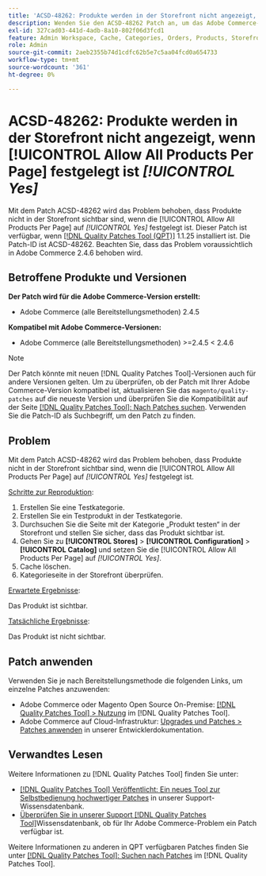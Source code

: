 ```yaml
---
title: 'ACSD-48262: Produkte werden in der Storefront nicht angezeigt, wenn [!UICONTROL Allow All Products Per Page] festgelegt ist [!UICONTROL Yes]'
description: Wenden Sie den ACSD-48262 Patch an, um das Adobe Commerce-Problem zu beheben, dass Produkte in der Storefront nicht angezeigt werden, wenn die [!UICONTROL Allow All Products Per Page] auf [!UICONTROL Yes] festgelegt ist.
exl-id: 327cad03-441d-4adb-8a10-802f06d3fcd1
feature: Admin Workspace, Cache, Categories, Orders, Products, Storefront
role: Admin
source-git-commit: 2aeb2355b74d1cdfc62b5e7c5aa04fcd0a654733
workflow-type: tm+mt
source-wordcount: '361'
ht-degree: 0%

---
```


# ACSD-48262: Produkte werden in der Storefront nicht angezeigt, wenn [!UICONTROL Allow All Products Per Page] festgelegt ist *[!UICONTROL Yes]*

Mit dem Patch ACSD-48262 wird das Problem behoben, dass Produkte nicht in der Storefront sichtbar sind, wenn die [!UICONTROL Allow All Products Per Page] auf *[!UICONTROL Yes]* festgelegt ist. Dieser Patch ist verfügbar, wenn [[!DNL Quality Patches Tool (QPT)]](/help/announcements/adobe-commerce-announcements/magento-quality-patches-released-new-tool-to-self-serve-quality-patches.md) 1.1.25 installiert ist. Die Patch-ID ist ACSD-48262. Beachten Sie, dass das Problem voraussichtlich in Adobe Commerce 2.4.6 behoben wird.

## Betroffene Produkte und Versionen

**Der Patch wird für die Adobe Commerce-Version erstellt:**

* Adobe Commerce (alle Bereitstellungsmethoden) 2.4.5

**Kompatibel mit Adobe Commerce-Versionen:**

* Adobe Commerce (alle Bereitstellungsmethoden) >=2.4.5 &lt; 2.4.6

>[!NOTE]
>
>Der Patch könnte mit neuen [!DNL Quality Patches Tool]-Versionen auch für andere Versionen gelten. Um zu überprüfen, ob der Patch mit Ihrer Adobe Commerce-Version kompatibel ist, aktualisieren Sie das `magento/quality-patches` auf die neueste Version und überprüfen Sie die Kompatibilität auf der Seite [[!DNL Quality Patches Tool]: Nach Patches suchen](https://experienceleague.adobe.com/tools/commerce-quality-patches/index.html?lang=de). Verwenden Sie die Patch-ID als Suchbegriff, um den Patch zu finden.

## Problem

Mit dem Patch ACSD-48262 wird das Problem behoben, dass Produkte nicht in der Storefront sichtbar sind, wenn die [!UICONTROL Allow All Products Per Page] auf *[!UICONTROL Yes]* festgelegt ist.

<u>Schritte zur Reproduktion</u>:

1. Erstellen Sie eine Testkategorie.
1. Erstellen Sie ein Testprodukt in der Testkategorie.
1. Durchsuchen Sie die Seite mit der Kategorie „Produkt testen“ in der Storefront und stellen Sie sicher, dass das Produkt sichtbar ist.
1. Gehen Sie zu **[!UICONTROL Stores]** > **[!UICONTROL Configuration]** > **[!UICONTROL Catalog]** und setzen Sie die [!UICONTROL Allow All Products Per Page] auf *[!UICONTROL Yes]*.
1. Cache löschen.
1. Kategorieseite in der Storefront überprüfen.

<u>Erwartete Ergebnisse</u>:

Das Produkt ist sichtbar.

<u>Tatsächliche Ergebnisse</u>:

Das Produkt ist nicht sichtbar.

## Patch anwenden

Verwenden Sie je nach Bereitstellungsmethode die folgenden Links, um einzelne Patches anzuwenden:

* Adobe Commerce oder Magento Open Source On-Premise: [[!DNL Quality Patches Tool] > Nutzung](https://experienceleague.adobe.com/docs/commerce-operations/tools/quality-patches-tool/usage.html?lang=de) im [!DNL Quality Patches Tool].
* Adobe Commerce auf Cloud-Infrastruktur: [Upgrades und Patches > Patches anwenden](https://experienceleague.adobe.com/de/docs/commerce-cloud-service/user-guide/develop/upgrade/apply-patches) in unserer Entwicklerdokumentation.


## Verwandtes Lesen

Weitere Informationen zu [!DNL Quality Patches Tool] finden Sie unter:

* [[!DNL Quality Patches Tool] Veröffentlicht: Ein neues Tool zur Selbstbedienung hochwertiger Patches](/help/announcements/adobe-commerce-announcements/magento-quality-patches-released-new-tool-to-self-serve-quality-patches.md) in unserer Support-Wissensdatenbank.
* [Überprüfen Sie in unserer Support [!DNL Quality Patches Tool]](/help/support-tools/patches-available-in-qpt-tool/check-patch-for-magento-issue-with-magento-quality-patches.md)Wissensdatenbank, ob für Ihr Adobe Commerce-Problem ein Patch verfügbar ist.

Weitere Informationen zu anderen in QPT verfügbaren Patches finden Sie unter [[!DNL Quality Patches Tool]: Suchen nach Patches](https://experienceleague.adobe.com/tools/commerce-quality-patches/index.html?lang=de) im [!DNL Quality Patches Tool].
